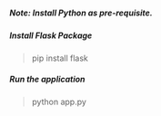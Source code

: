 ##### Note: Install Python as pre-requisite.

##### Install Flask Package
> pip install flask

##### Run the application
> python app.py
